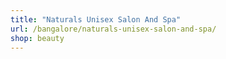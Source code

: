 ```yaml
---
title: "Naturals Unisex Salon And Spa"
url: /bangalore/naturals-unisex-salon-and-spa/
shop: beauty
---
```

